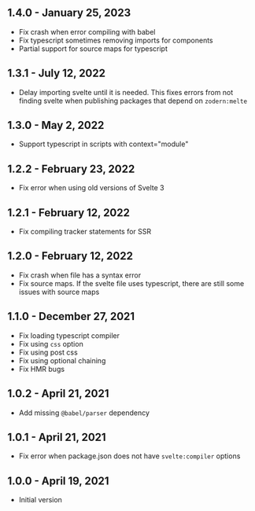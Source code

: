 ## 1.4.0 - January 25, 2023

- Fix crash when error compiling with babel
- Fix typescript sometimes removing imports for components
- Partial support for source maps for typescript 

## 1.3.1 - July 12, 2022
- Delay importing svelte until it is needed. This fixes errors from not finding svelte when publishing packages that depend on `zodern:melte`

## 1.3.0 - May 2, 2022
- Support typescript in scripts with context="module"

## 1.2.2 - February 23, 2022
- Fix error when using old versions of Svelte 3

## 1.2.1 - February 12, 2022

- Fix compiling tracker statements for SSR

## 1.2.0 - February 12, 2022

- Fix crash when file has a syntax error
- Fix source maps. If the svelte file uses typescript, there are still some issues with source maps

## 1.1.0 - December 27, 2021

- Fix loading typescript compiler
- Fix using `css` option
- Fix using post css
- Fix using optional chaining
- Fix HMR bugs

## 1.0.2 - April 21, 2021

- Add missing `@babel/parser` dependency

## 1.0.1 - April 21, 2021

- Fix error when package.json does not have `svelte:compiler` options

## 1.0.0 - April 19, 2021

- Initial version
